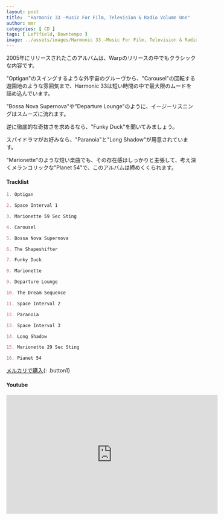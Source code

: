 ```yaml
---
layout: post
title:  "Harmonic 33 –Music For Film, Television & Radio Volume One"
author: mmr
categories: [ CD ]
tags: [ Leftfield, Downtempo ]
image: ../assets/images/Harmonic 33 –Music For Film, Television & Radio Volume One.jpg
---
```


2005年にリリースされたこのアルバムは、Warpのリリースの中でもクラシックな内容です。

"Optigan"のスイングするような外宇宙のグルーヴから、"Carousel"の回転する遊園地のような雰囲気まで、Harmonic 33は短い時間の中で最大限のムードを詰め込んでいます。

"Bossa Nova Supernova"や"Departure Lounge"のように、イージーリスニングはスムーズに流れます。

逆に徹底的な奇抜さを求めるなら、"Funky Duck"を聞いてみましょう。

スパイドラマがお好みなら、"Paranoia"と"Long Shadow"が用意されています。

"Marionette"のような短い楽曲でも、その存在感はしっかりと主張して、考え深くメランコリックな"Planet 54"で、このアルバムは締めくくられます。

#### Tracklist
```md
1. Optigan

2. Space Interval 1

3. Marionette 59 Sec Sting

4. Carousel

5. Bossa Nova Supernova

6. The Shapeshifter

7. Funky Duck

8. Marionette

9. Departure Lounge

10. The Dream Sequence

11. Space Interval 2

12. Paranoia

13. Space Interval 3

14. Long Shadow

15. Marionette 29 Sec Sting

16. Pianet 54
```

[メルカリで購入](https://jp.mercari.com/item/m74819615393?afid=6142608987){: .button1}

#### Youtube
<iframe width="560" height="315" src="https://www.youtube.com/embed/MrAkBKCVDVI?si=vTEzL103-VXkWYY0" title="YouTube video player" frameborder="0" allow="accelerometer; autoplay; clipboard-write; encrypted-media; gyroscope; picture-in-picture; web-share" referrerpolicy="strict-origin-when-cross-origin" allowfullscreen></iframe>
